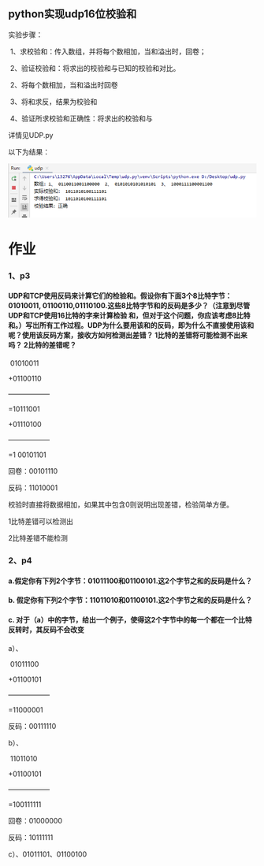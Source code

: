 ## python实现udp16位校验和

实验步骤：

​	1、求校验和：传入数组，并将每个数相加，当和溢出时，回卷；

​	2、验证校验和：将求出的校验和与已知的校验和对比。

​	2、将每个数相加，当和溢出时回卷

​	3、将和求反，结果为校验和

​	4、验证所求校验和正确性：将求出的校验和与

详情见UDP.py

以下为结果：

![1](1.png)



# 作业

### 1、p3

#### UDP和TCP使用反码来计算它们的检验和。假设你有下面3个8比特字节：01010011, 01100110,01110100.这些8比特字节和的反码是多少？（注意到尽管UDP和TCP使用16比特的字来计算检验 和，但对于这个问题，你应该考虑8比特和。）写岀所有工作过程。UDP为什么要用该和的反码，即为什么不直接使用该和呢？使用该反码方案，接收方如何检测出差错？ 1比特的差错将可能检测不出来吗？ 2比特的差错呢？	



​	01010011

  +01100110

——————

  =10111001

  +01110100

——————

=1 00101101

回卷：00101110

反码：11010001

校验时直接将数据相加，如果其中包含0则说明出现差错，检验简单方便。

1比特差错可以检测出

2比特差错不能检测

### 2、p4

#### a.假定你有下列2个字节：01011100和01100101.这2个字节之和的反码是什么？

#### b. 假定你有下列2个字节：11011010和01100101.这2个字节之和的反码是什么？

#### c. 对于（a）中的字节，给出一个例子，使得这2个字节中的每一个都在一个比特反转时，其反码不会改变

a）、

​	01011100

  +01100101

——————

  =11000001

反码：00111110

b）、

​	11011010

  +01100101

——————

  =100111111

回卷：01000000

反码：10111111

c）、01011101、01100100